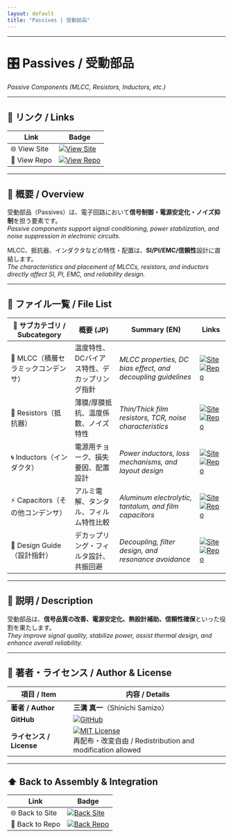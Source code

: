 ```yaml
---
layout: default
title: "Passives | 受動部品"
---
```


---

# 🎛 Passives / 受動部品
*Passive Components (MLCC, Resistors, Inductors, etc.)*

---

## 🔗 リンク / Links

| Link | Badge |
|---|---|
| 🌐 View Site | [![View Site](https://img.shields.io/badge/View-Site-brightgreen?style=for-the-badge&logo=githubpages)](https://samizo-aitl.github.io/Edusemi-Plus/Assembly-Integration/Passives/) |
| 📂 View Repo | [![View Repo](https://img.shields.io/badge/View-Repo-blue?style=for-the-badge&logo=github)](https://github.com/Samizo-AITL/Edusemi-Plus/tree/main/Assembly-Integration/Passives) |

---

## 📖 概要 / Overview
受動部品（Passives）は、電子回路において**信号制御・電源安定化・ノイズ抑制**を担う要素です。  
*Passive components support signal conditioning, power stabilization, and noise suppression in electronic circuits.*  

MLCC、抵抗器、インダクタなどの特性・配置は、**SI/PI/EMC/信頼性**設計に直結します。  
*The characteristics and placement of MLCCs, resistors, and inductors directly affect SI, PI, EMC, and reliability design.*  

---

## 📂 ファイル一覧 / File List

| 📘 サブカテゴリ / Subcategory | 概要 (JP) | Summary (EN) | Links |
|---|---|---|---|
| 🔋 MLCC（積層セラミックコンデンサ） | 温度特性、DCバイアス特性、デカップリング指針 | *MLCC properties, DC bias effect, and decoupling guidelines* | [![Site](https://img.shields.io/badge/View-Site-brightgreen?style=for-the-badge&logo=githubpages)](https://samizo-aitl.github.io/Edusemi-Plus/Assembly-Integration/Passives/mlcc/) [![Repo](https://img.shields.io/badge/View-Repo-blue?style=for-the-badge&logo=github)](https://github.com/Samizo-AITL/Edusemi-Plus/blob/main/Assembly-Integration/Passives/mlcc.md) |
| 📏 Resistors（抵抗器） | 薄膜/厚膜抵抗、温度係数、ノイズ特性 | *Thin/Thick film resistors, TCR, noise characteristics* | [![Site](https://img.shields.io/badge/View-Site-brightgreen?style=for-the-badge&logo=githubpages)](https://samizo-aitl.github.io/Edusemi-Plus/Assembly-Integration/Passives/Resistors/) [![Repo](https://img.shields.io/badge/View-Repo-blue?style=for-the-badge&logo=github)](https://github.com/Samizo-AITL/Edusemi-Plus/blob/main/Assembly-Integration/Passives/Resistors.md) |
| 🌀 Inductors（インダクタ） | 電源用チョーク、損失要因、配置設計 | *Power inductors, loss mechanisms, and layout design* | [![Site](https://img.shields.io/badge/View-Site-brightgreen?style=for-the-badge&logo=githubpages)](https://samizo-aitl.github.io/Edusemi-Plus/Assembly-Integration/Passives/Inductor/) [![Repo](https://img.shields.io/badge/View-Repo-blue?style=for-the-badge&logo=github)](https://github.com/Samizo-AITL/Edusemi-Plus/blob/main/Assembly-Integration/Passives/Inductor.md) |
| ⚡ Capacitors（その他コンデンサ） | アルミ電解、タンタル、フィルム特性比較 | *Aluminum electrolytic, tantalum, and film capacitors* | [![Site](https://img.shields.io/badge/View-Site-brightgreen?style=for-the-badge&logo=githubpages)](https://samizo-aitl.github.io/Edusemi-Plus/Assembly-Integration/Passives/Capacitors/) [![Repo](https://img.shields.io/badge/View-Repo-blue?style=for-the-badge&logo=github)](https://github.com/Samizo-AITL/Edusemi-Plus/blob/main/Assembly-Integration/Passives/Capacitors.md) |
| 📐 Design Guide（設計指針） | デカップリング・フィルタ設計、共振回避 | *Decoupling, filter design, and resonance avoidance* | [![Site](https://img.shields.io/badge/View-Site-brightgreen?style=for-the-badge&logo=githubpages)](https://samizo-aitl.github.io/Edusemi-Plus/Assembly-Integration/Passives/Passive-Design/) [![Repo](https://img.shields.io/badge/View-Repo-blue?style=for-the-badge&logo=github)](https://github.com/Samizo-AITL/Edusemi-Plus/blob/main/Assembly-Integration/Passives/Passive-Design.md) |

---

## 📑 説明 / Description
受動部品は、**信号品質の改善、電源安定化、熱設計補助、信頼性確保**といった役割を果たします。  
*They improve signal quality, stabilize power, assist thermal design, and enhance overall reliability.*  

---

## 👤 著者・ライセンス / Author & License

| 項目 / Item | 内容 / Details |
|---|---|
| **著者 / Author** | **三溝 真一**（Shinichi Samizo） |
| **GitHub** | [![GitHub](https://img.shields.io/badge/GitHub-Samizo--AITL-blue?style=for-the-badge&logo=github)](https://github.com/Samizo-AITL) |
| **ライセンス / License** | [![MIT License](https://img.shields.io/badge/license-MIT-blue.svg?style=for-the-badge)](LICENSE) <br> 再配布・改変自由 / Redistribution and modification allowed |

---

## ⬆️ Back to Assembly & Integration

| Link | Badge |
|---|---|
| 🌐 Back to Site | [![Back Site](https://img.shields.io/badge/⬆️%20Back-Site-brightgreen?style=for-the-badge&logo=githubpages)](https://samizo-aitl.github.io/Edusemi-Plus/Assembly-Integration/) |
| 📂 Back to Repo | [![Back Repo](https://img.shields.io/badge/⬆️%20Back-Repo-blue?style=for-the-badge&logo=github)](https://github.com/Samizo-AITL/Edusemi-Plus/tree/main/Assembly-Integration) |
